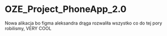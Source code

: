 # OZE_Project_PhoneApp_2.0
Nowa alikacja bo figma aleksandra drąga rozwaliła wszystko co do tej pory robilismy, VERY COOL
